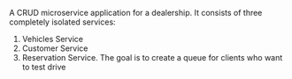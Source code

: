 A CRUD microservice application for a dealership. It consists of three completely isolated services: 
1. Vehicles Service
2. Customer Service
3.  Reservation Service.
The goal is to create a queue for clients who want to test drive
 
